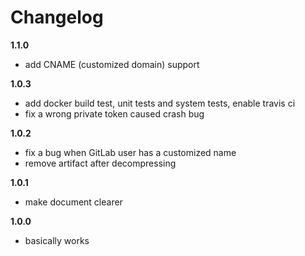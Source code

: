 # Changelog

**1.1.0**
- add CNAME (customized domain) support

**1.0.3**
- add docker build test, unit tests and system tests, enable travis ci
- fix a wrong private token caused crash bug

**1.0.2**
- fix a bug when GitLab user has a customized name
- remove artifact after decompressing

**1.0.1**
- make document clearer

**1.0.0**
- basically works
